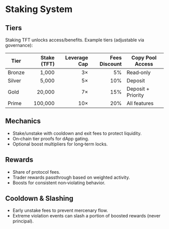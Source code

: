 # Staking System

## Tiers
Staking TFT unlocks access/benefits. Example tiers (adjustable via governance):

| Tier | Stake (TFT) | Leverage Cap | Fees Discount | Copy Pool Access |
|---|---:|---:|---:|---|
| Bronze | 1,000 | 3× | 5% | Read‑only |
| Silver | 5,000 | 5× | 10% | Deposit |
| Gold | 20,000 | 7× | 15% | Deposit + Priority |
| Prime | 100,000 | 10× | 20% | All features |

## Mechanics
- Stake/unstake with cooldown and exit fees to protect liquidity.  
- On‑chain tier proofs for dApp gating.  
- Optional boost multipliers for long‑term locks.

## Rewards
- Share of protocol fees.  
- Trader rewards passthrough based on weighted activity.  
- Boosts for consistent non‑violating behavior.

## Cooldown & Slashing
- Early unstake fees to prevent mercenary flow.  
- Extreme violation events can slash a portion of boosted rewards (never principal).
